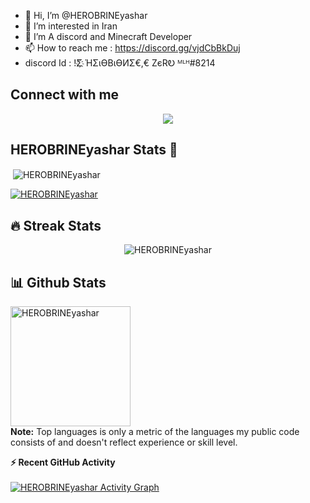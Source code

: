 - 👋 Hi, I’m @HEROBRINEyashar
- 👀 I’m interested in Iran
- 💞️ I’m A discord and Minecraft Developer
- 📫 How to reach me : https://discord.gg/vjdCbBkDuj
- discord Id :  !Σ҉        ΉΣɩӨBɩӨИΣ€,€ ZєRᎧ ᴹᴸᴴ#8214

## Connect with me  
<div align="center">
<img src="https://discord.c99.nl/widget/theme-2/773798308249731112.png" align="center" height="" width="" />
</div>

<!---
HEROBRINEyashar/HEROBRINEyashar is a ✨ special ✨ repository because its `README.md` (this file) appears on your GitHub profile.
You can click the Preview link to take a look at your changes.
--->
## <h2 align="left">HEROBRINEyashar Stats 🧮</h2>
<p>&nbsp;<img align="center" src="https://github-readme-stats.vercel.app/api?username=HEROBRINEyashar&show_icons=true&locale=en" alt="HEROBRINEyashar" /></p>

<p align="left"> <a href="https://github.com/ryo-ma/github-profile-trophy"><img src="https://github-profile-trophy.vercel.app/?username=HEROBRINEyashar" alt="HEROBRINEyashar" /></a></p> 



## 🔥 Streak Stats
<p align="center"><img src="https://github-readme-streak-stats.herokuapp.com/?user=HEROBRINEyashar&theme=algolia" alt="HEROBRINEyashar" /></p>


## 📊 Github Stats


  <img src="https://github-readme-stats.vercel.app/api/top-langs?username=HEROBRINEyashar&langs_count=10&show_icons=true&locale=en&layout=compact&theme=algolia" alt="HEROBRINEyashar" height="192px"/>
  <br/>
  <b>Note:</b> Top languages is only a metric of the languages my public code consists of and doesn't reflect experience or skill level.
  </p>
 
<summary><b>⚡ Recent GitHub Activity</b></summary>
  <br/>
   <a href="https://github.com/TheWylot"><img alt="HEROBRINEyashar Activity Graph" src="https://activity-graph.herokuapp.com/graph?username=HEROBRINEyashar&custom_title=HEROBRINEyashar%20Contribution%20Graph&theme=react-dark" /></a>
  <br/>

